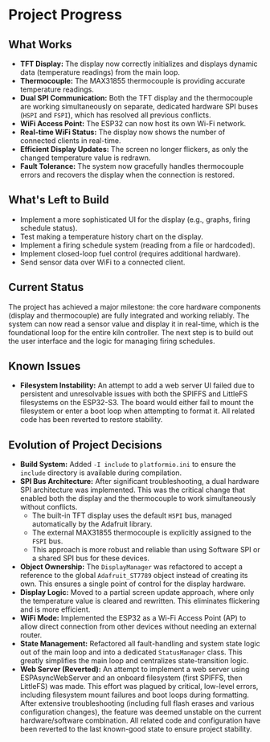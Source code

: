 # Project Progress

## What Works

*   **TFT Display:** The display now correctly initializes and displays dynamic data (temperature readings) from the main loop.
*   **Thermocouple:** The MAX31855 thermocouple is providing accurate temperature readings.
*   **Dual SPI Communication:** Both the TFT display and the thermocouple are working simultaneously on separate, dedicated hardware SPI buses (`HSPI` and `FSPI`), which has resolved all previous conflicts.
*   **WiFi Access Point:** The ESP32 can now host its own Wi-Fi network.
*   **Real-time WiFi Status:** The display now shows the number of connected clients in real-time.
*   **Efficient Display Updates:** The screen no longer flickers, as only the changed temperature value is redrawn.
*   **Fault Tolerance:** The system now gracefully handles thermocouple errors and recovers the display when the connection is restored.

## What's Left to Build

*   Implement a more sophisticated UI for the display (e.g., graphs, firing schedule status).
*   Test making a temperature history chart on the display.
*   Implement a firing schedule system (reading from a file or hardcoded).
*   Implement closed-loop fuel control (requires additional hardware).
*   Send sensor data over WiFi to a connected client.

## Current Status

The project has achieved a major milestone: the core hardware components (display and thermocouple) are fully integrated and working reliably. The system can now read a sensor value and display it in real-time, which is the foundational loop for the entire kiln controller. The next step is to build out the user interface and the logic for managing firing schedules.

## Known Issues

*   **Filesystem Instability:** An attempt to add a web server UI failed due to persistent and unresolvable issues with both the SPIFFS and LittleFS filesystems on the ESP32-S3. The board would either fail to mount the filesystem or enter a boot loop when attempting to format it. All related code has been reverted to restore stability.

## Evolution of Project Decisions

*   **Build System:** Added `-I include` to `platformio.ini` to ensure the `include` directory is available during compilation.
*   **SPI Bus Architecture:** After significant troubleshooting, a dual hardware SPI architecture was implemented. This was the critical change that enabled both the display and the thermocouple to work simultaneously without conflicts.
    *   The built-in TFT display uses the default `HSPI` bus, managed automatically by the Adafruit library.
    *   The external MAX31855 thermocouple is explicitly assigned to the `FSPI` bus.
    *   This approach is more robust and reliable than using Software SPI or a shared SPI bus for these devices.
*   **Object Ownership:** The `DisplayManager` was refactored to accept a reference to the global `Adafruit_ST7789` object instead of creating its own. This ensures a single point of control for the display hardware.
*   **Display Logic:** Moved to a partial screen update approach, where only the temperature value is cleared and rewritten. This eliminates flickering and is more efficient.
*   **WiFi Mode:** Implemented the ESP32 as a Wi-Fi Access Point (AP) to allow direct connection from other devices without needing an external router.
*   **State Management:** Refactored all fault-handling and system state logic out of the main loop and into a dedicated `StatusManager` class. This greatly simplifies the main loop and centralizes state-transition logic.
*   **Web Server (Reverted):** An attempt to implement a web server using ESPAsyncWebServer and an onboard filesystem (first SPIFFS, then LittleFS) was made. This effort was plagued by critical, low-level errors, including filesystem mount failures and boot loops during formatting. After extensive troubleshooting (including full flash erases and various configuration changes), the feature was deemed unstable on the current hardware/software combination. All related code and configuration have been reverted to the last known-good state to ensure project stability.